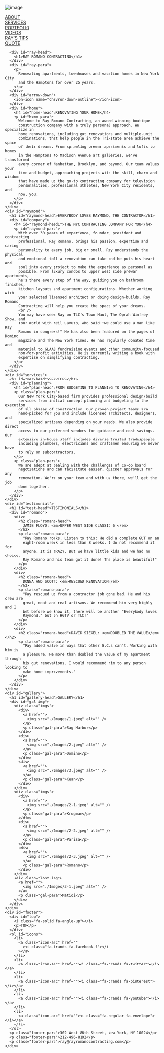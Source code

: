 ![image](https://github.com/Karthikdl/Karthikdl/assets/138509221/71e53b61-4bac-4558-897e-109d4ec03e0a)<!DOCTYPE html>
<html lang="en">
  <head>
    <meta charset="UTF-8" />
    <meta http-equiv="X-UA-Compatible" content="IE=edge" />
    <meta name="viewport" content="width=device-width, initial-scale=1.0" />
    <title>Document</title>
    <link rel="stylesheet" href="./Web_page_7.css" />
    <link rel="preconnect" href="https://fonts.googleapis.com" />
    <link rel="preconnect" href="https://fonts.gstatic.com" crossorigin />
    <link
      href="https://fonts.googleapis.com/css2?family=Open+Sans:wght@300&display=swap"
      rel="stylesheet"
    />
    <link
      rel="stylesheet"
      href="https://cdnjs.cloudflare.com/ajax/libs/font-awesome/6.4.0/css/all.min.css"
      integrity="sha512-iecdLmaskl7CVkqkXNQ/ZH/XLlvWZOJyj7Yy7tcenmpD1ypASozpmT/E0iPtmFIB46ZmdtAc9eNBvH0H/ZpiBw=="
      crossorigin="anonymous"
      referrerpolicy="no-referrer"
    />
    <script
      type="module"
      src="https://unpkg.com/ionicons@7.1.0/dist/ionicons/ionicons.esm.js"
    ></script>
    <script
      nomodule
      src="https://unpkg.com/ionicons@7.1.0/dist/ionicons/ionicons.js"
    ></script>
  </head>
  <body>
    <div id="ray">
      <div id="nav">
        <div>
          <a href=""><img id="nav-img" src="./Images/RR-01.jpg" alt="" /></a>
        </div>
        <div id="nav-anc">
          <div><a class="nav-an about" href="">ABOUT</a></div>
          <div><a class="nav-an" href="">SERVICES</a></div>
          <div><a class="nav-an" href="">PORTFOLIO</a></div>
          <div><a class="nav-an" href="">VIDEOS</a></div>
          <div><a class="nav-an" href="">RAY'S TIPS</a></div>
          <div><a class="nav-an" href="">QUOTE</a></div>
        </div>
      </div>

      <div id="ray-head">
        <h1>RAY ROMANO CONTRACTING</h1>
      </div>
      <div id="ray-para">
        <p>
          Renovating apartments, townhouses and vacation homes in New York City
          and the Hamptons for over 25 years.
        </p>
      </div>
      <div id="arrow-down">
        <ion-icon name="chevron-down-outline"></ion-icon>
      </div>
      <div id="home">
        <h4 id="home-head">RENOVATING YOUR HOME</h4>
        <p id="home-para">
          Welcome to Ray Romano Contracting, an award-winning boutique
          construction company with a truly personal approach. We specialize in
          home renovations, including gut renovations and multiple-unit
          combinations, that help people in the Tri-state area achieve the space
          of their dreams. From sprawling prewar apartments and lofts to homes
          in the Hamptons to Madison Avenue art galleries, we've transformed
          every corner of Manhattan, Brooklyn, and beyond. Our team values your
          time and budget, approaching projects with the skill, charm and wisdom
          that have made us the go-to contracting company for television
          personalities, professional athletes, New York City residents, and
          now, you.
        </p>
      </div>
    </div>
    <div id="raymond">
      <h1 id="raymond-head">EVERYBODY LOVES RAYMOND, THE CONTRACTOR</h1>
      <div id="company">
        <h4 id="raymond-head1">THE NYC CONTRACTING COMPANY FOR YOU</h4>
        <p id="raymond-para">
          With over 30 years of experience, founder, president and contracting
          professional, Ray Romano, brings his passion, expertise and caring
          personality to every job, big or small. Ray understands the physical
          and emotional toll a renovation can take and he puts his heart and
          soul into every project to make the experience as personal as
          possible. From luxury condos to upper west side prewar apartments,
          he's there every step of the way, guiding you on bathroom finishes,
          kitchen layouts and apartment configurations. Whether working with
          your selected licensed architect or doing design-builds, Ray Romano
          Contracting will help you create the space of your dreams.
          <br />
          You may have seen Ray on TLC's Town Haul, The Oprah Winfrey Show, and
          Your World with Neil Cavuto, who said "we could use a man like Ray
          Romano in congress!" He has also been featured on the pages of Domino
          magazine and The New York Times. He has regularly donated time and
          material to GLAAD fundraising events and other community-focused
          non-for-profit activities. He is currently writing a book with
          expertise on simplifying contracting.
        </p>
      </div>
    </div>
    <div id="services">
      <h1 id="ser-head">SERVICES</h1>
      <div id="planning">
        <h4 id="plan-head">FROM BUDGETING TO PLANNING TO RENOVATING</h4>
        <p class="plan-para">
          Our New York City-based firm provides professional design/build
          services from initial concept planning and budgeting to the execution
          of all phases of construction. Our proven project teams are
          hand-picked for you and include licensed architects, designers, and
          specialized artisans depending on your needs. We also provide direct
          access to our preferred vendors for guidance and cost savings. Our
          extensive in-house staff includes diverse trusted tradespeople
          including plumbers, electricians and craftsmen ensuring we never have
          to rely on subcontractors.
        </p>
        <p class="plan-para">
          We are adept at dealing with the challenges of Co-op board
          negotiations and can facilitate easier, quicker approvals for any
          renovation. We're on your team and with us there, we'll get the job
          done together.
        </p>
      </div>
    </div>
    <div id="testimonial">
      <h1 id="test-head">TESTIMONIALS</h1>
      <div id="romano">
        <div>
          <h2 class="romano-head">
            JAMIE FLOYD: <em>UPPER WEST SIDE CLASSIC 6 </em>
          </h2>
          <p class="romano-para">
            "Ray Romano rocks. Listen to this: He did a complete GUT on an
            eight-room wreck in less than 8 weeks. I do not recommend it for
            anyone. It is CRAZY. But we have little kids and we had no choice.
            Ray Romano and his team got it done! The place is beautiful!"
          </p>
        </div>
        <div>
          <h2 class="romano-head">
            DONNA AND SCOTT: <em>RESCUED RENOVATION</em>
          </h2>
          <p class="romano-para">
            "Ray rescued us from a contractor job gone bad. He and his crew are
            great, neat and real artisans. We recommend him very highly and I
            bet before we know it, there will be another "Everybody loves
            Raymond," but on HGTV or TLC!"
          </p>
        </div>
        <div>
          <h2 class="romano-head">DAVID SIEGEL: <em>DOUBLED THE VALUE</em></h2>
          <p class="romano-para">
            "Ray added value in ways that other G.C.s can't. Working with him is
            a pleasure. He more than doubled the value of my apartment through
            his gut renovations. I would recommend him to any person looking to
            make home improvements."
          </p>
        </div>
      </div>
    </div>
    <div id="gallery">
      <h1 id="gallery-head">GALLERY</h1>
      <div id="gal-img">
        <div class="imgs">
          <div>
            <a href="">
              <img src="./Images/1.jpeg" alt="" />
            </a>
            <p class="gal-para">Sag Harbor</p>
          </div>
          <div>
            <a href="">
              <img src="./Images/2.jpeg" alt="" />
            </a>
            <p class="gal-para">Domino</p>
          </div>
          <div>
            <a href="">
              <img src="./Images/3.jpeg" alt="" />
            </a>
            <p class="gal-para">Kean</p>
          </div>
        </div>
        <div class="imgs">
          <div>
            <a href="">
              <img src="./Images/2-1.jpeg" alt="" />
            </a>
            <p class="gal-para">Krugman</p>
          </div>
          <div>
            <a href="">
              <img src="./Images/2-2.jpeg" alt="" />
            </a>
            <p class="gal-para">Parisa</p>
          </div>
          <div>
            <a href="">
              <img src="./Images/2-3.jpeg" alt="" />
            </a>
            <p class="gal-para">Romano</p>
          </div>
        </div>
        <div class="last-img">
          <a href="">
            <img src="./Images/3-1.jpeg" alt="" />
          </a>
          <p class="gal-para">Matioi</p>
        </div>
      </div>
    </div>
    <div id="footer">
      <div id="top">
        <i class="fa-solid fa-angle-up"></i>
        <p>TOP</p>
      </div>
      <ol id="icons">
        <li>
          <a class="icon-anc" href=""
            ><i class="fa-brands fa-facebook-f"></i
          ></a>
        </li>
        <li>
          <a class="icon-anc" href=""><i class="fa-brands fa-twitter"></i></a>
        </li>
        <li>
          <a class="icon-anc" href=""><i class="fa-brands fa-pinterest"></i></a>
        </li>
        <li>
          <a class="icon-anc" href=""><i class="fa-brands fa-youtube"></i></a>
        </li>
        <li>
          <a class="icon-anc" href=""><i class="fa-regular fa-envelope"></i></a>
        </li>
      </ol>
      <p class="footer-para">302 West 86th Street, New York, NY 10024</p>
      <p class="footer-para">212-496-8102</p>
      <p class="footer-para">ray@rayromanocontracting.com</p>
    </div>
  </body>
</html>
